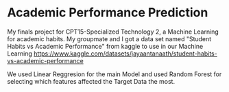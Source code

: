 # Academic Performance Prediction
My finals project for CPT15-Specialized Technology 2, a Machine Learning for academic habits.
My groupmate and I got a data set named "Student Habits vs Academic Performance" from kaggle to use in our Machine Learning
https://www.kaggle.com/datasets/jayaantanaath/student-habits-vs-academic-performance

We used Linear Reggresion for the main Model and used Random Forest for selecting which features affected the Target Data the most.
